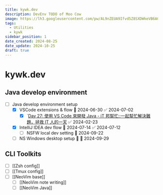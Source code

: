 ```yaml
---
title: kywk.dev
description: DevEnv TODO of Moo Cow
image: https://lh3.googleusercontent.com/pw/AL9nZEUA9Ifvd5Z8SXDWkeVB6AC4MPGwnXaL6kBXNPoXwOQQ2jOcZ1Jw_0p8TKK8C3ZX0e67_FOY15eDrm7aaXSQJcKtoUzC80SAQEHsaBy6qS2AqNNs5VUFNXBKm439y_1wkvmDl-PnL8ReojnIumNlEvOXBg=w800-no?authuser=0
tags:
  - Utilities
  - kywk
sidebar_position: 1
date_created: 2024-08-25
date_update: 2024-10-25
draft: true
---
```


# kywk.dev

## Java develop environment

- [ ] Java develop environment setup
	- [x] VSCode extensions & flow 📅 2024-06-30 ✅ 2024-07-02
	    - [x] `[Day 27: 使用 VS Code 來開發 Java - iT 邦幫忙::一起幫忙解決難題，拯救 IT 人的一天](https://ithelp.ithome.com.tw/articles/10227841) ✅ 2024-02-23
  - [x] IntelliJ IDEA dev flow 📅 2024-07-14 ✅ 2024-07-12
	  - [ ] NSFW local dev setting 📅 2024-09-22
  - [ ] NS Windows desktop setup 🔽 📅 2024-09-29

## CLI Toolkits

- [ ] [[Zsh config]]
- [ ] [[Tmux config]]
- [ ] [[NeoVim base]]
  - [ ] [[NeoVim note writing]]
  - [ ] [[NeoVim Java]]
